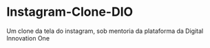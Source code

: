 # Instagram-Clone-DIO
Um clone da tela do instagram, sob mentoria da plataforma da Digital Innovation One
